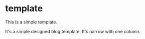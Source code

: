 # template
This is a simple template.

It's a simple designed blog template. It's narrow with one column.
